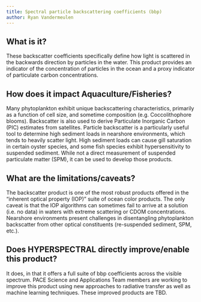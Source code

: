 ```yaml
---
title: Spectral particle backscattering coefficients (bbp)
author: Ryan Vandermeulen
---
```


## What is it?

These backscatter coefficients specifically define how light is scattered in the backwards direction
by particles in the water. This product provides an indicator of the concentration of particles in
the ocean and a proxy indicator of particulate carbon concentrations.

## How does it impact Aquaculture/Fisheries?

Many phytoplankton exhibit unique backscattering characteristics, primarily as a function of cell
size, and sometime composition (e.g. Coccolithophore blooms). Backscatter is also used to derive
Particulate Inorganic Carbon (PIC) estimates from satellites. Particle backscatter is a particularly
useful tool to determine high sediment loads in nearshore environments, which tends to heavily
scatter light. High sediment loads can cause gill saturation in certain oyster species, and some fish
species exhibit hypersensitivity to suspended sediment. While not a direct measurement of
suspended particulate matter (SPM), it can be used to develop those products.

## What are the limitations/caveats?

The backscatter product is one of the most robust products offered in the “inherent optical
property (IOP)” suite of ocean color products. The only caveat is that the IOP algorithms can
sometimes fail to arrive at a solution (i.e. no data) in waters with extreme scattering or CDOM
concentrations. Nearshore environments present challenges in disentangling phytoplankton
backscatter from other optical constituents (re-suspended sediment, SPM, etc.).

## Does HYPERSPECTRAL directly improve/enable this product?

It does, in that it offers a full suite of bbp coefficients across the visible spectrum. PACE Science
and Applications Team members are working to improve this product using new approaches to
radiative transfer as well as machine learning techniques. These improved products are TBD.